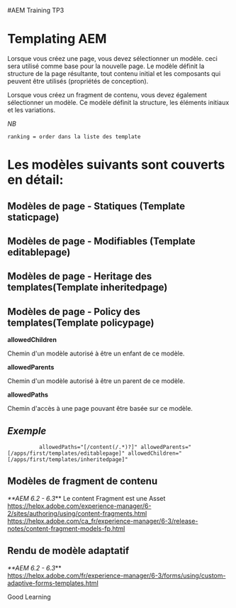 #AEM Training TP3

# Templating AEM

Lorsque vous créez une page, vous devez sélectionner un modèle. ceci sera utilisé comme base pour la nouvelle page. Le modèle définit la structure de la page résultante, tout contenu initial et les composants qui peuvent être utilisés (propriétés de conception).

Lorsque vous créez un fragment de contenu, vous devez également sélectionner un modèle. Ce modèle définit la structure, les éléments initiaux et les variations.

_NB_

`ranking = order dans la liste des template `

Les modèles suivants sont couverts en détail:
=============================================
Modèles de page - Statiques (Template staticpage)
-----------------------------
Modèles de page - Modifiables (Template editablepage)
-----------------------------
Modèles de page -  Heritage des templates(Template inheritedpage)
-----------------------------
Modèles de page -  Policy des templates(Template policypage)
-----------------------------
**allowedChildren** 

Chemin d'un modèle autorisé à être un enfant de ce modèle.

**allowedParents** 

Chemin d'un modèle autorisé à être un parent de ce modèle.

**allowedPaths** 

Chemin d'accès à une page pouvant être basée sur ce modèle.

_Exemple_
----------

`          allowedPaths="[/content(/.*)?]"
          allowedParents="[/apps/first/templates/editablepage]"
          allowedChildren="[/apps/first/templates/inheritedpage]"`
          
Modèles de fragment de contenu
-----------------------------
_**AEM 6.2 - 6.3_** 
Le content Fragment est une Asset  
https://helpx.adobe.com/experience-manager/6-2/sites/authoring/using/content-fragments.html
https://helpx.adobe.com/ca_fr/experience-manager/6-3/release-notes/content-fragment-models-fp.html

Rendu de modèle adaptatif
-----------------------------
_**AEM 6.2 - 6.3_**  
https://helpx.adobe.com/fr/experience-manager/6-3/forms/using/custom-adaptive-forms-templates.html


Good Learning 
